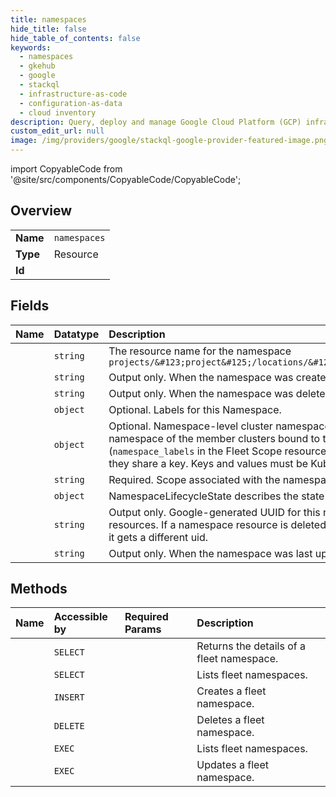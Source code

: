 ```yaml
---
title: namespaces
hide_title: false
hide_table_of_contents: false
keywords:
  - namespaces
  - gkehub
  - google    
  - stackql
  - infrastructure-as-code
  - configuration-as-data
  - cloud inventory
description: Query, deploy and manage Google Cloud Platform (GCP) infrastructure and resources using SQL
custom_edit_url: null
image: /img/providers/google/stackql-google-provider-featured-image.png
---
```


import CopyableCode from '@site/src/components/CopyableCode/CopyableCode';




## Overview
<table><tbody>
<tr><td><b>Name</b></td><td><code>namespaces</code></td></tr>
<tr><td><b>Type</b></td><td>Resource</td></tr>
<tr><td><b>Id</b></td><td><CopyableCode code="google.gkehub.namespaces" /></td></tr>
</tbody></table>

## Fields
| Name | Datatype | Description |
|:-----|:---------|:------------|
| <CopyableCode code="name" /> | `string` | The resource name for the namespace `projects/&#123;project&#125;/locations/&#123;location&#125;/namespaces/&#123;namespace&#125;` |
| <CopyableCode code="createTime" /> | `string` | Output only. When the namespace was created. |
| <CopyableCode code="deleteTime" /> | `string` | Output only. When the namespace was deleted. |
| <CopyableCode code="labels" /> | `object` | Optional. Labels for this Namespace. |
| <CopyableCode code="namespaceLabels" /> | `object` | Optional. Namespace-level cluster namespace labels. These labels are applied to the related namespace of the member clusters bound to the parent Scope. Scope-level labels (`namespace_labels` in the Fleet Scope resource) take precedence over Namespace-level labels if they share a key. Keys and values must be Kubernetes-conformant. |
| <CopyableCode code="scope" /> | `string` | Required. Scope associated with the namespace |
| <CopyableCode code="state" /> | `object` | NamespaceLifecycleState describes the state of a Namespace resource. |
| <CopyableCode code="uid" /> | `string` | Output only. Google-generated UUID for this resource. This is unique across all namespace resources. If a namespace resource is deleted and another resource with the same name is created, it gets a different uid. |
| <CopyableCode code="updateTime" /> | `string` | Output only. When the namespace was last updated. |
## Methods
| Name | Accessible by | Required Params | Description |
|:-----|:--------------|:----------------|:------------|
| <CopyableCode code="projects_locations_scopes_namespaces_get" /> | `SELECT` | <CopyableCode code="locationsId, namespacesId, projectsId, scopesId" /> | Returns the details of a fleet namespace. |
| <CopyableCode code="projects_locations_scopes_namespaces_list" /> | `SELECT` | <CopyableCode code="locationsId, projectsId, scopesId" /> | Lists fleet namespaces. |
| <CopyableCode code="projects_locations_scopes_namespaces_create" /> | `INSERT` | <CopyableCode code="locationsId, projectsId, scopesId" /> | Creates a fleet namespace. |
| <CopyableCode code="projects_locations_scopes_namespaces_delete" /> | `DELETE` | <CopyableCode code="locationsId, namespacesId, projectsId, scopesId" /> | Deletes a fleet namespace. |
| <CopyableCode code="_projects_locations_scopes_namespaces_list" /> | `EXEC` | <CopyableCode code="locationsId, projectsId, scopesId" /> | Lists fleet namespaces. |
| <CopyableCode code="projects_locations_scopes_namespaces_patch" /> | `EXEC` | <CopyableCode code="locationsId, namespacesId, projectsId, scopesId" /> | Updates a fleet namespace. |
